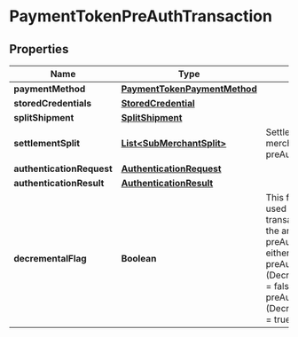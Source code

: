 
# PaymentTokenPreAuthTransaction

## Properties
Name | Type | Description | Notes
------------ | ------------- | ------------- | -------------
**paymentMethod** | [**PaymentTokenPaymentMethod**](PaymentTokenPaymentMethod.md) |  | 
**storedCredentials** | [**StoredCredential**](StoredCredential.md) |  |  [optional]
**splitShipment** | [**SplitShipment**](SplitShipment.md) |  |  [optional]
**settlementSplit** | [**List&lt;SubMerchantSplit&gt;**](SubMerchantSplit.md) | Settle with multiple sub-merchants, sale and preAuth only. |  [optional]
**authenticationRequest** | [**AuthenticationRequest**](AuthenticationRequest.md) |  |  [optional]
**authenticationResult** | [**AuthenticationResult**](AuthenticationResult.md) |  |  [optional]
**decrementalFlag** | **Boolean** | This flag can only be used in a preAuth transaction that updates the amount of a previous preAuth transaction to either increase the preAuth amount (DecrementalPreAuthFlag &#x3D; false) or decrease the preAuth amount (DecrementalPreAuthFlag &#x3D; true). |  [optional]



